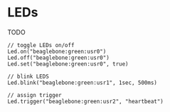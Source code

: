 # LEDs

TODO

    // toggle LEDs on/off
    Led.on("beaglebone:green:usr0")
    Led.off("beaglebone:green:usr0")
    Led.set("beaglebone:green:usr0", true)

    // blink LEDS
    Led.blink("beaglebone:green:usr1", 1sec, 500ms)

    // assign trigger
    Led.trigger("beaglebone:green:usr2", "heartbeat")